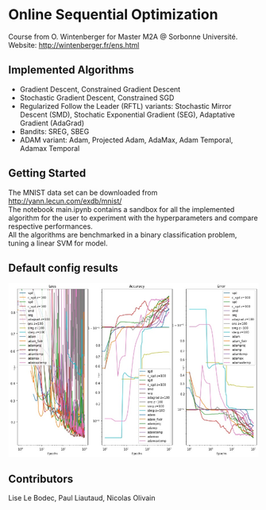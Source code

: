 # Online Sequential Optimization

Course from O. Wintenberger for Master M2A @ Sorbonne Université.   
Website: http://wintenberger.fr/ens.html

## Implemented Algorithms
- Gradient Descent, Constrained Gradient Descent 
- Stochastic Gradient Descent, Constrained SGD
- Regularized Follow the Leader (RFTL) variants: Stochastic Mirror Descent (SMD), Stochatic Exponential Gradient (SEG), Adaptative Gradient (AdaGrad)
- Bandits: SREG, SBEG
- ADAM variant: Adam, Projected Adam, AdaMax, Adam Temporal, Adamax Temporal

## Getting Started
The MNIST data set can be downloaded from http://yann.lecun.com/exdb/mnist/  
The notebook main.ipynb contains a sandbox for all the implemented algorithm for the user to experiment with the hyperparameters and compare respective performances.  
All the algorithms are benchmarked in a binary classification problem, tuning a linear SVM for model.

## Default config results

![](figs/curves.jpg)

## Contributors
Lise Le Bodec, Paul Liautaud, Nicolas Olivain
